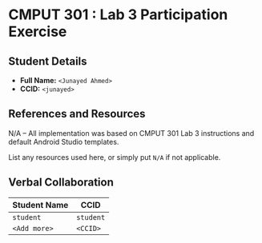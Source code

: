 # CMPUT 301 : Lab 3 Participation Exercise

## Student Details

- **Full Name:** `<Junayed Ahmed>`
- **CCID:** `<junayed>`

## References and Resources
N/A – All implementation was based on CMPUT 301 Lab 3 instructions and default Android Studio templates.

List any resources used here, or simply put `N/A` if not applicable.

## Verbal Collaboration

| Student Name | CCID      |
| ------------ | --------- |
| `student`    | `student` |
| `<Add more>` | `<CCID>`  |
